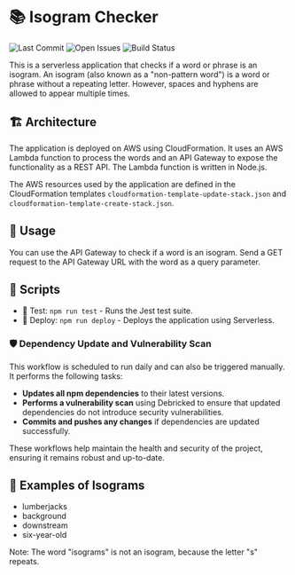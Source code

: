 # 📚 Isogram Checker

![Last Commit](https://img.shields.io/github/last-commit/Jagoda11/AWS-Lambda-Isogram-Checker/main?style=flat-square&color=blue)
![Open Issues](https://img.shields.io/github/issues/Jagoda11/AWS-Lambda-Isogram-Checker?style=flat-square&color=orange)
![Build Status](https://github.com/Jagoda11/AWS-Lambda-Isogram-Checker/actions/workflows/npm-update.yml/badge.svg?branch=main)

This is a serverless application that checks if a word or phrase is an isogram. An isogram (also known as a "non-pattern word") is a word or phrase without a repeating letter. However, spaces and hyphens are allowed to appear multiple times.

## 🏗️ Architecture

The application is deployed on AWS using CloudFormation. It uses an AWS Lambda function to process the words and an API Gateway to expose the functionality as a REST API. The Lambda function is written in Node.js.

The AWS resources used by the application are defined in the CloudFormation templates `cloudformation-template-update-stack.json` and `cloudformation-template-create-stack.json`.

## 🚀 Usage

You can use the API Gateway to check if a word is an isogram. Send a GET request to the API Gateway URL with the word as a query parameter.

## 📜 Scripts

- 🧪 Test: `npm run test` - Runs the Jest test suite.
- 🚀 Deploy: `npm run deploy` - Deploys the application using Serverless.

### 🛡️ Dependency Update and Vulnerability Scan 

This workflow is scheduled to run daily and can also be triggered manually. It performs the following tasks:

- **Updates all npm dependencies** to their latest versions.
- **Performs a vulnerability scan** using Debricked to ensure that updated dependencies do not introduce security vulnerabilities.
- **Commits and pushes any changes** if dependencies are updated successfully.

These workflows help maintain the health and security of the project, ensuring it remains robust and up-to-date.

## 📝 Examples of Isograms

- lumberjacks
- background
- downstream
- six-year-old

Note: The word "isograms" is not an isogram, because the letter "s" repeats.
